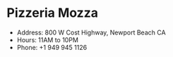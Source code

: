# Pizzeria Mozza

* Address: 800 W Cost Highway, Newport Beach CA
* Hours: 11AM to 10PM
* Phone: +1 949 945 1126
